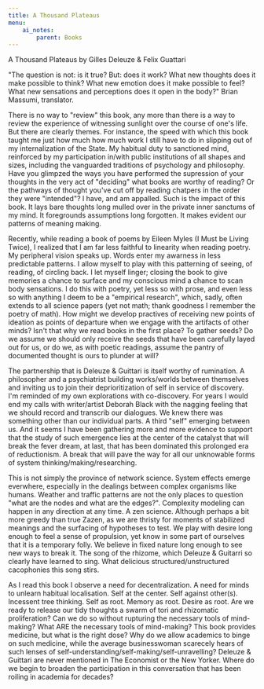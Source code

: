 ```yaml
---
title: A Thousand Plateaus
menu:
    ai_notes:
        parent: Books
---
```

A Thousand Plateaus by Gilles Deleuze & Felix Guattari

"The question is not: is it true? But: does it work? What new thoughts does
it make possible to think? What new emotion does it make possible to feel?
What new sensations and perceptions does it open in the body?" Brian Massumi,
translator.

There is no way to "review" this book, any more than there is a way to review
the experience of witnessing sunlight over the course of one's life. But there
are clearly themes. For instance, the speed with which this book taught me just
how much how much work I still have to do
in slipping out of my internalization of the State. My habitual duty to sanctioned
mind, reinforced by my participation in/with public institutions of all shapes 
and sizes, including the vanguarded traditions of psychology and philosophy. 
Have you glimpzed the ways you have performed the supression of your thoughts in 
the very act of "deciding" what books are worthy of reading? Or the pathways of
thought you've cut off by reading chatpers in the order they were "intended"? 
I have, and am appalled. Such is the impact of this book. It lays bare thoughts 
long mulled over in the private inner sanctums of my mind. It foregrounds 
assumptions long forgotten. It makes evident our patterns of meaning making.

Recently, while reading a book of poems by Eileen Myles (I Must be Living
Twice), I realized that I am far less faithful to linearity when reading poetry.
My peripheral vision speaks up. Words enter my awarness in less
predictable patterns. I allow myself to play with this patterning of 
seeing, of reading, of circling back. I let myself linger; closing the book to 
give memories a chance to surface and my conscious mind a chance to scan body 
sensations. I do this with poetry, yet less so with
prose, and even less so with anything I deem to be a "empirical research", which,
sadly, often extends to all science papers (yet not math; thank goodness I remember
the poetry of math). How might we develop practives of receiving new points of
ideation as points of departure when we engage with the artifacts of other minds? 
Isn't that why we read books in the first place? To gather seeds? Do we assume 
we should only receive the seeds that have been carefully layed out for us, or do we,
as with poetic readings, assume the pantry of documented thought is ours to 
plunder at will?

The partnership that is Deleuze & Guittari is itself worthy of rumination.
A philosopher and a psychiatrist building works/worlds between themselves
and inviting us to join their deprioritization of self in service of discovery. 
I'm reminded of my own explorations with co-discovery.
For years I would end my calls with writer/artist Deborah Black with the nagging 
feeling that we should record and transcrib our dialogues. We knew
there was something other than our individual parts. A third "self" emerging between 
us. And it seems I have been gathering more and more evidence to support that the
study of such emergence lies at the center of the catalyst that will break the
fever dream, at last, that has been dominated this prolonged era of reductionism.
A break that will pave the way for all our unknowable forms of system
thinking/making/researching. 

This is not simply the province of network science. 
System effects emerge everwhere, especially in the dealings 
between complex organisms like humans. Weather
and traffic patterns are not the only places to question "what are the nodes and 
what are the edges?". Complexity modeling can happen in any direction at any time. 
A zen science. Although perhaps a bit more greedy than true Zazen, as we are 
thristy for moments of stabilized meanings and the surfacing of hypotheses to test. 
We play with desire long enough to feel a sense of propulsion, yet know in some 
part of ourselves that it is a temporary folly. We believe in fixed 
nature long enough to see new ways to break it. The song of the rhizome, which
Deleuze & Guitarri so clearly have learned to sing. What delicious 
structured/unstructured cacophonies this song stirs. 

As I read this book I observe a need for decentralization. A need for minds to 
unlearn habitual localisation. Self at the center. Self against other(s). Incessent tree 
thinking. Self as root. Memory as root. Desire as root. Are we ready to release 
our tidy thoughts a swarm of tori and rhizomatic proliferation? Can we do so 
without rupturing the necessary tools of mind-making? What ARE the necessary tools 
of mind-making? This book provides medicine, but what is the right dose? Why 
do we allow academics to binge on such medicine, while the average businesswoman 
scarecely hears of such lenses of self-understanding/self-making/self-unravelling? 
Deleuze & Guittari are never mentioned in The Economist or the New Yorker. Where do we begin
to broaden the participation in this conversation that has been roiling in academia
for decades?
